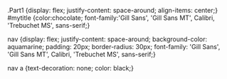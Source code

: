 .Part1 {display: flex;
justify-content: space-around;
align-items: center;}
#mytitle {color:chocolate;
font-family:'Gill Sans', 'Gill Sans MT', Calibri, 'Trebuchet MS', sans-serif;}


nav {display: flex;
justify-content: space-around;
background-color: aquamarine;
padding: 20px;
border-radius: 30px;
font-family: 'Gill Sans', 'Gill Sans MT', Calibri, 'Trebuchet MS', sans-serif;}


nav a {text-decoration: none;
color: black;}
